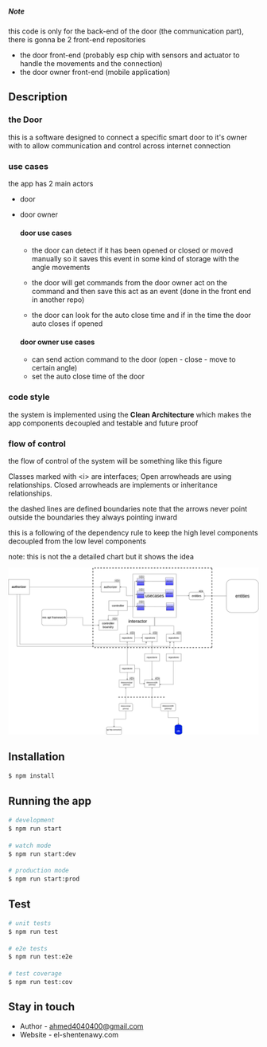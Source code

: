 ##### Note

this code is only for the back-end of the door (the communication part),
there is gonna be 2 front-end repositories

- the door front-end (probably esp chip with sensors and actuator to handle the movements and the connection)
- the door owner front-end (mobile application)

## Description

### the Door

this is a software designed to connect a specific smart door
to it's owner with to allow communication and control across internet connection

### use cases

the app has 2 main actors

- door
- door owner

  #### door use cases

  - the door can detect if it has been opened or closed or moved manually so it saves this event in some kind of storage with the angle movements

  - the door will get commands from the door owner act on the command
    and then save this act as an event (done in the front end in another repo)

  - the door can look for the auto close time and if in the time the door
    auto closes if opened

  #### door owner use cases

  - can send action command to the door (open - close - move to certain angle)
  - set the auto close time of the door

### code style

the system is implemented using the **Clean Architecture**
which makes the app components decoupled and testable and future proof

### flow of control

the flow of control of the system will be something like this figure

Classes marked with \<i\> are interfaces; Open arrowheads are using relationships. Closed arrowheads are
implements or inheritance relationships.

the dashed lines are defined boundaries
note that the arrows never point outside the boundaries they always pointing inward

this is a following of the dependency rule to keep the high level components decoupled from the low level components

note: this is not the a detailed chart but it shows the idea

<p align="center">
  <img src="https://github.com/ahmed4040400/the-door/blob/master/flow%20of%20controle%20for%20(the-door).png?raw=true"  alt="flow of control" />
</p>

## Installation

```bash
$ npm install
```

## Running the app

```bash
# development
$ npm run start

# watch mode
$ npm run start:dev

# production mode
$ npm run start:prod
```

## Test

```bash
# unit tests
$ npm run test

# e2e tests
$ npm run test:e2e

# test coverage
$ npm run test:cov
```

## Stay in touch

- Author - ahmed4040400@gmail.com
- Website - el-shentenawy.com
